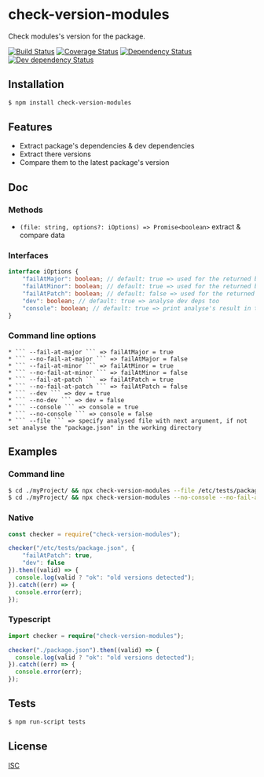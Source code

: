 # check-version-modules
Check modules's version for the package.

[![Build Status](https://api.travis-ci.org/Psychopoulet/check-version-modules.svg?branch=master)](https://travis-ci.org/Psychopoulet/check-version-modules)
[![Coverage Status](https://coveralls.io/repos/github/Psychopoulet/check-version-modules/badge.svg?branch=master)](https://coveralls.io/github/Psychopoulet/check-version-modules)
[![Dependency Status](https://david-dm.org/Psychopoulet/check-version-modules/status.svg)](https://david-dm.org/Psychopoulet/check-version-modules)
[![Dev dependency Status](https://david-dm.org/Psychopoulet/check-version-modules/dev-status.svg)](https://david-dm.org/Psychopoulet/check-version-modules?type=dev)

## Installation

```bash
$ npm install check-version-modules
```

## Features

  * Extract package's dependencies & dev dependencies
  * Extract there versions
  * Compare them to the latest package's version

## Doc

### Methods

  * ``` (file: string, options?: iOptions) => Promise<boolean> ``` extract & compare data

### Interfaces

```typescript
interface iOptions {
	"failAtMajor": boolean; // default: true => used for the returned boolean
	"failAtMinor": boolean; // default: true => used for the returned boolean
	"failAtPatch": boolean; // default: false => used for the returned boolean
	"dev": boolean; // default: true => analyse dev deps too
	"console": boolean; // default: true => print analyse's result in the terminal
}
```

### Command line options

	* ``` --fail-at-major ``` => failAtMajor = true
	* ``` --no-fail-at-major ``` => failAtMajor = false
	* ``` --fail-at-minor ``` => failAtMinor = true
	* ``` --no-fail-at-minor ``` => failAtMinor = false
	* ``` --fail-at-patch ``` => failAtPatch = true
	* ``` --no-fail-at-patch ``` => failAtPatch = false
	* ``` --dev ``` => dev = true
	* ``` --no-dev ``` => dev = false
	* ``` --console ``` => console = true
	* ``` --no-console ``` => console = false
	* ``` --file ``` => specify analysed file with next argument, if not set analyse the "package.json" in the working directory

## Examples

### Command line

```bash
$ cd ./myProject/ && npx check-version-modules --file /etc/tests/package.json --fail-at-patch --no-dev
$ cd ./myProject/ && npx check-version-modules --no-console --no-fail-at-minor
```

### Native

```javascript
const checker = require("check-version-modules");

checker("/etc/tests/package.json", {
	"failAtPatch": true,
	"dev": false
}).then((valid) => {
  console.log(valid ? "ok": "old versions detected");
}).catch((err) => {
  console.error(err);
});
```

### Typescript

```typescript
import checker = require("check-version-modules");

checker("./package.json").then((valid) => {
  console.log(valid ? "ok": "old versions detected");
}).catch((err) => {
  console.error(err);
});
```

## Tests

```bash
$ npm run-script tests
```

## License

  [ISC](LICENSE)
